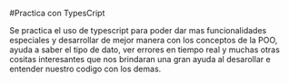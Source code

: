 #Practica con TypesCript

Se practica el uso de typescript para poder dar mas funcionalidades especiales y desarrollar de mejor manera con los conceptos de la POO, ayuda a saber el tipo de dato, ver errores en tiempo real y muchas otras cositas interesantes que nos brindaran una gran ayuda al desarollar e entender nuestro codigo con los demas.
